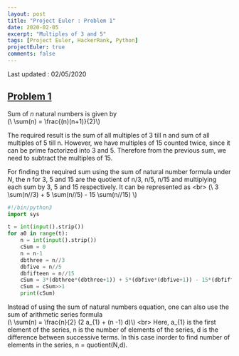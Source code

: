 ```yaml
---
layout: post
title: "Project Euler : Problem 1"
date: 2020-02-05
excerpt: "Multiples of 3 and 5"
tags: [Project Euler, HackerRank, Python]
projectEuler: true
comments: false
---
```

Last updated : 02/05/2020

## <a href="https://projecteuler.net/problem=1" target="_blank"> Problem 1 </a>
Sum of *n* natural numbers is given by<br/>
(\\ \sum(n) = \frac{(n)(n+1)}{2}\\)<br/>

The required result is the sum of all multiples of 3 till n and sum of all multiples of 5 till n.
However, we have multiples of 15 counted twice, since it can be prime factorized into 3 and 5. Therefore
from the previous sum, we need to subtract the multiples of 15.

For finding the required sum using the sum of natural number formula under *N*, the *n* for 3, 5 and 15 are the quotient of n/3, n/5, n/15 and multiplying each sum by 3, 5 and 15 respectively. It can be represented as <br\>
(\\ 3 \sum(n//3) + 5 \sum(n//5) - 15 \sum(n//15)  \\)

```python
#!/bin/python3
import sys

t = int(input().strip())
for a0 in range(t):
    n = int(input().strip())
    cSum = 0
    n = n-1
    dbthree = n//3
    dbfive = n//5
    dbfifteen = n//15
    cSum = 3*(dbthree*(dbthree+1)) + 5*(dbfive*(dbfive+1)) - 15*(dbfifteen*(dbfifteen+1))
    cSum = cSum>>1
    print(cSum)
```
Instead of using the sum of natural numbers equation, one can also use the sum of arithmetic series formula <br/>
(\\ \sum(n) = \frac{n}{2} (2 a_{1} + (n -1) d)\\) <br\>
Here, a_{1} is the first element of the series, n is the number of elements of the series, d is the difference between successive terms. In this case inorder to find number of elements in the series, n = quotient(N,d). 
